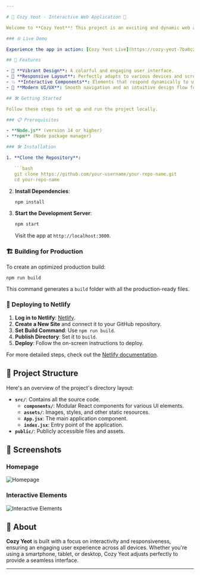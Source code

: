 ```yaml
---

# 🌟 Cozy Yeot - Interactive Web Application 🌟

Welcome to **Cozy Yeot**! This project is an exciting and dynamic web application crafted to deliver a compelling user experience through interactive features and a responsive design.

### 🌐 Live Demo

Experience the app in action: [Cozy Yeot Live](https://cozy-yeot-7ba0c2.netlify.app/).

## 🚀 Features

- 🎨 **Vibrant Design**: A colorful and engaging user interface.
- 📱 **Responsive Layout**: Perfectly adapts to various devices and screen sizes.
- 💥 **Interactive Components**: Elements that respond dynamically to user interactions for a lively experience.
- 🌈 **Modern UI/UX**: Smooth navigation and an intuitive design flow for users of all ages.

## 🛠️ Getting Started

Follow these steps to set up and run the project locally.

### 📋 Prerequisites

- **Node.js** (version 14 or higher)
- **npm** (Node package manager)

### 🛠️ Installation

1. **Clone the Repository**:

   ```bash
   git clone https://github.com/your-username/your-repo-name.git
   cd your-repo-name
   ```

2. **Install Dependencies**:

   ```bash
   npm install
   ```

3. **Start the Development Server**:

   ```bash
   npm start
   ```

   Visit the app at `http://localhost:3000`.

### 🏗️ Building for Production

To create an optimized production build:

```bash
npm run build
```

This command generates a `build` folder with all the production-ready files.

### 🚀 Deploying to Netlify

1. **Log in to Netlify**: [Netlify](https://www.netlify.com/).
2. **Create a New Site** and connect it to your GitHub repository.
3. **Set Build Command**: Use `npm run build`.
4. **Publish Directory**: Set it to `build`.
5. **Deploy**: Follow the on-screen instructions to deploy.

For more detailed steps, check out the [Netlify documentation](https://docs.netlify.com/).

## 📁 Project Structure

Here's an overview of the project's directory layout:

- **`src/`**: Contains all the source code.
  - **`components/`**: Modular React components for various UI elements.
  - **`assets/`**: Images, styles, and other static resources.
  - **`App.jsx`**: The main application component.
  - **`index.jsx`**: Entry point of the application.
- **`public/`**: Publicly accessible files and assets.

## 📸 Screenshots

### Homepage

![Homepage](screenshots/homepage.png)

### Interactive Elements

![Interactive Elements](screenshots/interactive.png)

## 📜 About

**Cozy Yeot** is built with a focus on interactivity and responsiveness, ensuring an engaging user experience across all devices. Whether you're using a smartphone, tablet, or desktop, Cozy Yeot adjusts perfectly to provide a seamless interface.

---
```



